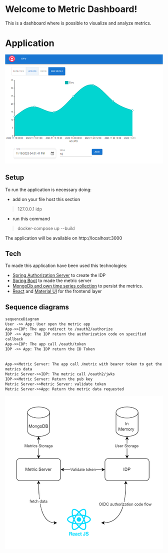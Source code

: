 # Welcome to Metric Dashboard!

This is a dashboard where is possible to visualize and analyze metrics.


# Application

![app](app.png)

## Setup

To run the application is necessary doing:

- add on your file host this section

> 127.0.0.1		idp

- run this command

> docker-compose up --build

The application will be available on http://localhost:3000

## Tech

To made this application have been used this technologies:

- [Spring Authorization Server](https://github.com/spring-projects/spring-authorization-server) to create the IDP
- [Spring Boot](https://spring.io/projects/spring-boot) to made the metric server
- [MongoDb and own time series collection](https://www.mongodb.com/docs/manual/core/timeseries-collections/) to persist the metrics.
- [React](https://react.dev/learn) and [Material UI](https://mui.com/material-ui/getting-started/) for the frontend layer


## Sequence diagrams
```mermaid
sequenceDiagram
User ->> App: User open the metric app
App->>IDP: The app redirect to /oauth2/authorize
IDP ->> App: The IDP return the authorization code on specified callback
App->>IDP: The app call /oauth/token
IDP ->> App: The IDP return the ID Token


App->>Metric Server: The app call /metric with bearer token to get the metrics data
Metric Server->>IDP: The metric call /oauth2/jwks
IDP->>Metric Server: Return the pub key 
Metric Server->>Metric Server: validate token
Metric Server->>App: Return the metric data requested
```


![metric diagram](metric-diagram.png)